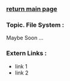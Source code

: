 ### [return main page](../README.md)

### Topic. File System :
Maybe Soon ...

### Extern Links :
* link 1
* link 2
